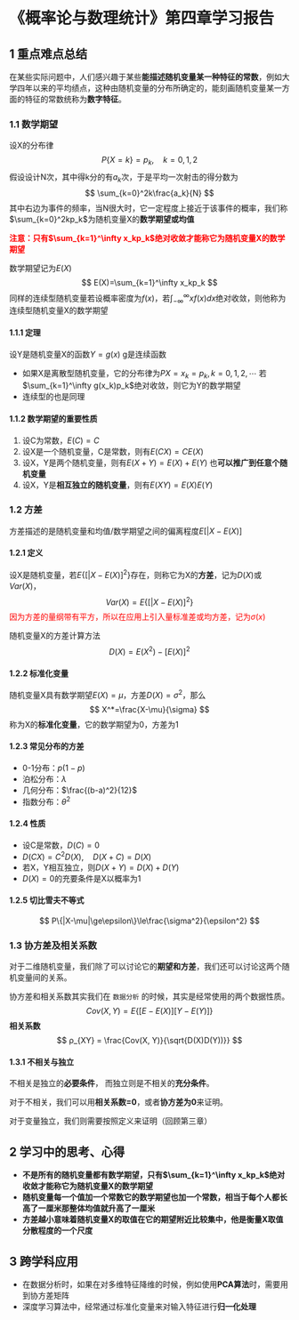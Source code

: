 # 《概率论与数理统计》第四章学习报告

## 1 重点难点总结

在某些实际问题中，人们感兴趣于某些**能描述随机变量某一种特征的常数**，例如大学四年以来的平均绩点，这种由随机变量的分布所确定的，能刻画随机变量某一方面的特征的常数统称为**数字特征**。

### 1.1 数学期望

设X的分布律
$$
P\{X=k\}=p_k,\quad k=0,1,2
$$
假设设计N次，其中得k分的有$a_k$次，于是平均一次射击的得分数为
$$
\sum_{k=0}^2k\frac{a_k}{N}
$$
其中右边为事件的频率，当N很大时，它一定程度上接近于该事件的概率，我们称$\sum_{k=0}^2kp_k$为随机变量X的**数学期望或均值**

**<font color="red">注意：只有$\sum_{k=1}^\infty x_kp_k$绝对收敛才能称它为随机变量X的数学期望</font>**

数学期望记为$E(X)$
$$
E(X)=\sum_{k=1}^\infty x_kp_k
$$
同样的连续型随机变量若设概率密度为$f(x)$，若$\int_{-\infty}^\infty xf(x)dx$绝对收敛，则他称为连续型随机变量X的数学期望

#### 1.1.1 定理

设Y是随机变量X的函数$Y=g(x)$ g是连续函数

- 如果X是离散型随机变量，它的分布律为$P{X=x_k}=p_k, k=0,1,2,\cdots$ 若$\sum_{k=1}^\infty g(x_k)p_k$绝对收敛，则它为Y的数学期望
- 连续型的也是同理

#### 1.1.2 数学期望的重要性质

1. 设C为常数，$E(C)=C$
2. 设X是一个随机变量，C是常数，则有$E(CX)=CE(X)$
3. 设X，Y是两个随机变量，则有$E(X+Y)=E(X)+E(Y)$ 也**可以推广到任意个随机变量**
4. 设X，Y是**相互独立的随机变量**，则有$E(XY)=E(X)E(Y)$

### 1.2 方差

方差描述的是随机变量和均值/数学期望之间的偏离程度$E[|X-E(X)]$

#### 1.2.1 定义

设X是随机变量，若$E\{[|X-E(X)]^2\}$存在，则称它为X的**方差**，记为$D(X)$或$Var(X)$，
$$
Var(X)=E\{[|X-E(X)]^2\}
$$
<font color="red">因为方差的量纲带有平方，所以在应用上引入量标准差或均方差，记为$\sigma(x)$</font>

随机变量X的方差计算方法
$$
D(X)=E(X^2) - [E(X)]^2
$$

#### 1.2.2 标准化变量

随机变量X具有数学期望$E(X)=\mu$，方差$D(X)=\sigma^2$，那么
$$
X^*=\frac{X-\mu}{\sigma}
$$
称为X的**标准化变量**，它的数学期望为0，方差为1

#### 1.2.3 常见分布的方差

- 0-1分布：$p(1-p)$
- 泊松分布：$\lambda$
- 几何分布：$\frac{(b-a)^2}{12}$
- 指数分布：$\theta^2$

#### 1.2.4 性质

- 设C是常数，$D(C)=0$
- $D(CX)=C^2D(X),\quad D(X+C)=D(X)$
- 若X，Y相互独立，则$D(X+Y)=D(X)+D(Y)$
- $D(X)=0$的充要条件是X以概率为1

#### 1.2.5 切比雪夫不等式

$$
P\{|X-\mu|\ge\epsilon\}\le\frac{\sigma^2}{\epsilon^2}
$$

### 1.3 协方差及相关系数

对于二维随机变量，我们除了可以讨论它的**期望和方差**，我们还可以讨论这两个随机变量间的关系。

协方差和相关系数其实我们在 `数据分析` 的时候，其实是经常使用的两个数据性质。
$$
Cov(X, Y) = E\{[E-E(X)][Y-E(Y)]\}
$$
**相关系数**
$$
ρ_{XY} = \frac{Cov(X, Y)}{\sqrt{D(X)D(Y))}}
$$

#### 1.3.1 不相关与独立

不相关是独立的**必要条件**， 而独立则是不相关的**充分条件**。

对于不相关，我们可以用**相关系数=0**，或者**协方差为0**来证明。

对于变量独立，我们则需要按照定义来证明（回顾第三章）

## 2 学习中的思考、心得

- **不是所有的随机变量都有数学期望，只有$\sum_{k=1}^\infty x_kp_k$绝对收敛才能称它为随机变量X的数学期望**
- **随机变量每一个值加一个常数它的数学期望也加一个常数，相当于每个人都长高了一厘米那整体均值就升高了一厘米**
- **方差越小意味着随机变量X的取值在它的期望附近比较集中，他是衡量X取值分散程度的一个尺度**

## 3 跨学科应用

- 在数据分析时，如果在对多维特征降维的时候，例如使用**PCA算法**时，需要用到协方差矩阵
- 深度学习算法中，经常通过标准化变量来对输入特征进行**归一化处理**
